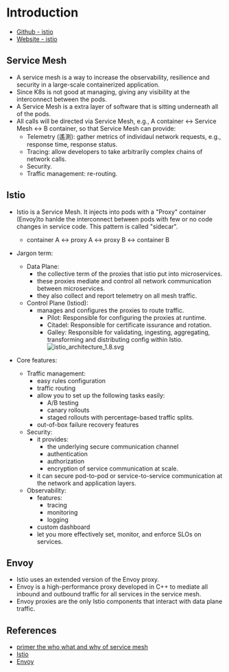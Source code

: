 # Introduction
- [Github - istio](https://github.com/istio/istio)
- [Website - istio](https://istio.io/)

## Service Mesh
- A service mesh is a way to increase the observability, resilience and security in a large-scale containerized application.
- Since K8s is not good at managing, giving any visibility at the interconnect between the pods.
- A Service Mesh is a extra layer of software that is sitting underneath all of the pods.
- All calls will be directed via Service Mesh, e.g., A container <-> Service Mesh <-> B container, so that Service Mesh can provide:
    - Telemetry (遙測): gather metrics of individaul network requests, e.g., response time, response status.
    - Tracing: allow developers to take arbitrarily complex chains of network calls.
    - Security.
    - Traffic management: re-routing.

## Istio
- Istio is a Service Mesh. It injects into pods with a "Proxy" container (Envoy)to hanlde the interconnect between pods with few or no code changes in service code. This pattern is called "sidecar".
    - container A <-> proxy A <-> proxy B <-> container B 
- Jargon term:
    - Data Plane:
        - the collective term of the proxies that istio put into microservices.
        - these proxies mediate and control all network communication between microservices.
        - they also collect and report telemetry on all mesh traffic.
    - Control Plane (Istiod):
        - manages and configures the proxies to route traffic.
            - Pilot: Responsible for configuring the proxies at runtime.
            - Citadel: Responsible for certificate issurance and rotation.
            - Galley: Responsible for validating, ingesting, aggregating, transforming and distributing config within Istio.
![istio_architecture_1.8.svg](https://istio.io/latest/docs/ops/deployment/architecture/arch.svg)

- Core features:
    - Traffic management:
        - easy rules configuration 
        - traffic routing
        - allow you to set up the following tasks easily:
            - A/B testing
            - canary rollouts
            - staged rollouts with percentage-based traffic splits.
        - out-of-box failure recovery features
    - Security: 
        - it provides:
            - the underlying secure communication channel
            - authentication
            - authorization
            - encryption of service communication at scale. 
        - it can secure pod-to-pod or service-to-service communication at the network and application layers.
    - Observability:
        - features:
            - tracing
            - monitoring
            - logging
        - custom dashboard
        - let you more effectively set, monitor, and enforce SLOs on services.

## Envoy
- Istio uses an extended version of the Envoy proxy. 
- Envoy is a high-performance proxy developed in C++ to mediate all inbound and outbound traffic for all services in the service mesh.
- Envoy proxies are the only Istio components that interact with data plane traffic.

## References
- [primer the who what and why of service mesh](https://thenewstack.io/primer-the-who-what-and-why-of-service-mesh)
- [Istio](https://istio.io/latest/)
- [Envoy](https://www.envoyproxy.io/)
